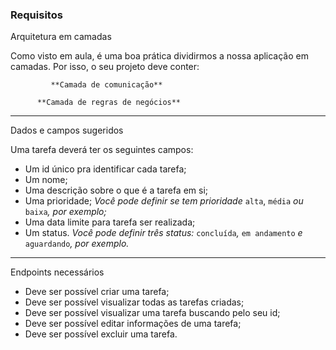 ### Requisitos

 Arquitetura em camadas



Como visto em aula, é uma boa prática dividirmos a nossa aplicação em camadas. 
Por isso, o seu projeto deve conter: 

             **Camada de comunicação**

          **Camada de regras de negócios**

---

<aside> Dados e campos sugeridos



Uma tarefa deverá ter os seguintes campos:

- Um id único pra identificar cada tarefa;
- Um nome;
- Uma descrição sobre o que é a tarefa em si;
- Uma prioridade;
*Você pode definir se tem prioridade* `alta`, `média` *ou* `baixa`*, por exemplo;*
- Uma data limite para tarefa ser realizada;
- Um status.
*Você pode definir três status:* `concluída`*,* `em andamento` *e* `aguardando`*, por exemplo.*

---

 Endpoints necessários


- Deve ser possível criar uma tarefa;
- Deve ser possível visualizar todas as tarefas criadas;
- Deve ser possível visualizar uma tarefa buscando pelo seu id;
- Deve ser possível editar informações de uma tarefa;
- Deve ser possível excluir uma tarefa.
